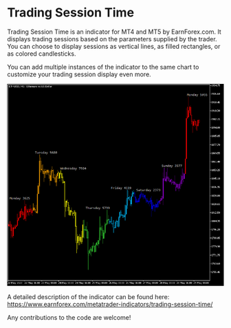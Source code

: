 # Trading Session Time

Trading Session Time is an indicator for MT4 and MT5 by EarnForex.com. It displays trading sessions based on the parameters supplied by the trader. You can choose to display sessions as vertical lines, as filled rectangles, or as colored candlesticks.

You can add multiple instances of the indicator to the same chart to customize your trading session display even more.

![Seven instances of colored candlestick Trading Session Time indicators on this example ETH/USD chart](https://github.com/EarnForex/Trading-Session-Time/blob/main/README_Images/trading-sessions-ethusd.png)

A detailed description of the indicator can be found here:
https://www.earnforex.com/metatrader-indicators/trading-session-time/

Any contributions to the code are welcome!
